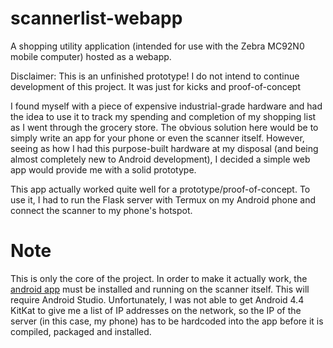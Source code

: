# scannerlist-webapp
A shopping utility application (intended for use with the Zebra MC92N0 mobile computer) hosted as a webapp.

Disclaimer: This is an unfinished prototype! I do not intend to continue development of this project. It was just for kicks and proof-of-concept

I found myself with a piece of expensive industrial-grade hardware and had the idea to use it to track my spending and completion of my shopping list as I went through the grocery store. The obvious solution here would be to simply write an app for your phone or even the scanner itself. However, seeing as how I had this purpose-built hardware at my disposal (and being almost completely new to Android development), I decided a simple web app would provide me with a solid prototype.

This app actually worked quite well for a prototype/proof-of-concept. To use it, I had to run the Flask server with Termux on my Android phone and connect the scanner to my phone's hotspot.

# Note
This is only the core of the project. In order to make it actually work, the [android app](https://github.com/not-virus/ScannerList) must be installed and running on the scanner itself. This will require Android Studio. Unfortunately, I was not able to get Android 4.4 KitKat to give me a list of IP addresses on the network, so the IP of the server (in this case, my phone) has to be hardcoded into the app before it is compiled, packaged and installed.
